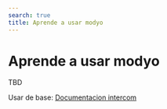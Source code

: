 ```yaml
---
search: true
title: Aprende a usar modyo
---
```


# Aprende a usar modyo


TBD

Usar de base:
[Documentacion intercom](https://help.modyo.com/es/articles/6928873-como-aprender-a-usar-modyo)